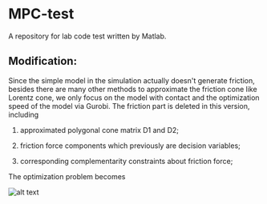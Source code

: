 # MPC-test
A repository for lab code test written by Matlab.

## Modification:

Since the simple model in the simulation actually doesn't generate friction, besides there are many other methods to approximate the friction cone like Lorentz cone, we only focus on the model with contact and the optimization speed of the model via Gurobi. The friction part is deleted in this version, including

1. approximated polygonal cone matrix D1 and D2;

2. friction force components which previously are decision variables;

3. corresponding complementarity constraints about friction force;

The optimization problem becomes

![alt text](http://www.sciweavers.org/download/Tex2Img_1524085559.jpg)
